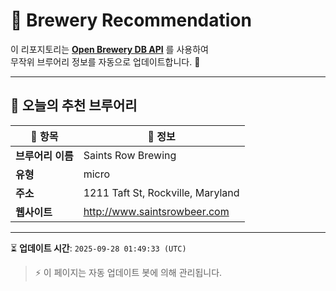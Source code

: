 # 🍺 Brewery Recommendation

이 리포지토리는 **[Open Brewery DB API](https://www.openbrewerydb.org/)** 를 사용하여  
무작위 브루어리 정보를 자동으로 업데이트합니다. 🚀

---

## 🌟 오늘의 추천 브루어리

| 🍻 항목 | 📌 정보 |
|--------|---------|
| **브루어리 이름** | Saints Row Brewing |
| **유형** | micro |
| **주소** | 1211 Taft St, Rockville, Maryland |
| **웹사이트** | http://www.saintsrowbeer.com |

---

⏳ **업데이트 시간**: `2025-09-28 01:49:33 (UTC)`  

> ⚡ 이 페이지는 자동 업데이트 봇에 의해 관리됩니다.